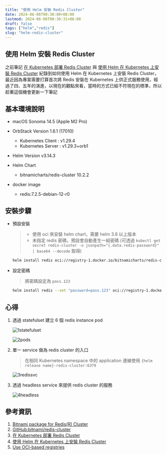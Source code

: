 ```yaml
---
title: "使用 Helm 安裝 Redis Cluster"
date: 2024-06-06T00:30:00+08:00
lastmod: 2024-06-06T00:30:31+08:00
draft: false
tags: ["helm","redis"]
slug: "helm-redis-cluster"
---
```


## 使用 Helm 安裝 Redis Cluster

之前筆記 [在 Kubernetes 部署 Redis Cluster](/kubernetes-redis-cluster/) 與 [使用 Helm 在 Kubernetes 上安裝 Redis Cluster](/mac-helm-kubernetes-redis-cluster/) 紀錄到如何使用 Helm 在 Kubernetes 上安裝 Redis Cluster，最近因為專案需要打算首次將 Redis 安裝在 Kubernetes 上供正式服務使用，經過了四、五年的演進，以現在的觀點來看，當時的方式已經不符現在的標準，所以趁著這個機會更新一下筆記

## 基本環境說明

- macOS Sonoma 14.5 (Apple M2 Pro)
- OrbStack Version 1.6.1 (17010)
    - Kubernetes Client : v1.29.4
    - Kubernetes Server : v1.29.3+orb1
- Helm Version v3.14.3
- Helm Chart
    - bitnamicharts/redis-cluster 10.2.2
- docker image

    - redis:7.2.5-debian-12-r0

## 安裝步驟

- 預設安裝

    > - 使用 oci 來安裝 helm chart，需要 helm 3.8 以上版本
    > - 未指定 redis 密碼，預設會自動產生一組密碼 (可透過 `kubectl get secret redis-cluster -o jsonpath="{.data.redis-password}" | base64 --decode` 取得)

    ```bash
    helm install redis oci://registry-1.docker.io/bitnamicharts/redis-cluster
    ```

- 設定密碼

    > 將密碼設定為 `pass.123`

    ```bash
    helm install redis --set "password=pass.123" oci://registry-1.docker.io/bitnamicharts/redis-cluster
    ```

## 心得

1. 透過 statefulset 建立 6 個 redis instance pod

    ![1statefulset](https://github.com/yowko/picsbed/assets/3851540/4cb1bc2a-8397-402a-bf7b-42d48c40660f)

    ![2pods](https://github.com/yowko/picsbed/assets/3851540/c71b580b-1fde-438f-96b5-60541af07753)

2. 單一 service 做為 redis cluster 的入口

    > 在相同 Kubernetes namespace 中的 application 連線使用 `{helm release name}-redis-cluster:6379`

    ![3redissvc](https://github.com/yowko/picsbed/assets/3851540/a6ce00d0-6806-465c-af21-40b3fba7b126)

3. 透過 headless service 來提供 redis cluster 的服務

    ![4headless](https://github.com/yowko/picsbed/assets/3851540/211630f5-fec6-465a-8d8d-a0c12ff81d57)

## 參考資訊

1. [Bitnami package for Redis(R) Cluster](https://artifacthub.io/packages/helm/bitnami/redis-cluster)
2. [GitHub:bitnami/redis-cluster](https://github.com/bitnami/charts/tree/main/bitnami/redis-cluster)
3. [在 Kubernetes 部署 Redis Cluster](/kubernetes-redis-cluster/)
4. [使用 Helm 在 Kubernetes 上安裝 Redis Cluster](/mac-helm-kubernetes-redis-cluster/)
5. [Use OCI-based registries](https://helm.sh/docs/topics/registries/)
